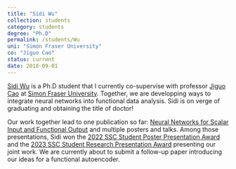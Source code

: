```yaml
---
title: "Sidi Wu"
collection: students
category: students
degree: "Ph.D"
permalink: /students/Wu
uni: "Simon Fraser University"
co: "Jiguo Cao"
status: current
date: 2018-09-01
---
```


[Sidi Wu](https://www.sfu.ca/stat-actsci/news-and-events/sidiwu-ssc.html) is a Ph.D student that I currently co-supervise with professor [Jiguo Cao](https://www.sfu.ca/science/stat/cao/index.html) at [Simon Fraser University](https://www.sfu.ca/stat-actsci.html). Together, we are developping ways to integrate neural networks into functional data analysis. Sidi is on verge of graduating and obtaining the title of doctor!

Our work together lead to one publication so far: [Neural Networks for Scalar Input and Functional Output](https://cedricbeaulac.github.io/publication/SnC) and multiple posters and talks. Among those presentations, Sidi won the [2022 SSC Student Poster Presentation Award](https://www.sfu.ca/stat-actsci/news-and-events/sidiwu-ssc.html) and the [2023 SSC Student Research Presentation Award](https://www.sfu.ca/stat-actsci/news-and-events/sidiwuhashan-ssc.html) presenting our joint work. We are currently about to submit a follow-up paper introducing our ideas for a functional autoencoder. 



